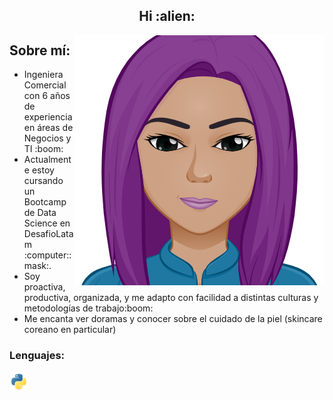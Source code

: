 
<h2 align="center">Hi :alien: </h2>

<img src="https://github.com/tcarrizoa/tcarrizoa/blob/main/myAvatar.png" align="right">


## Sobre mí:

<ul>
  <li>Ingeniera Comercial con 6 años de experiencia en áreas de Negocios y TI :boom:</li>
  <li>Actualmente estoy cursando un Bootcamp de Data Science en DesafioLatam :computer::mask:.</li>
  <li>Soy proactiva, productiva, organizada, y me adapto con facilidad a distintas culturas y metodologías de trabajo:boom:</li>
  <li>Me encanta ver doramas y conocer sobre el cuidado de la piel (skincare coreano en particular)</li>
</ul>

<h3 align="left">Lenguajes:</h3>
<p align="left">

<th> <a href="https://www.python.org" target="_blank"> <img src="https://raw.githubusercontent.com/devicons/devicon/master/icons/python/python-original.svg" alt="python" width="30" height="30"/></a>

